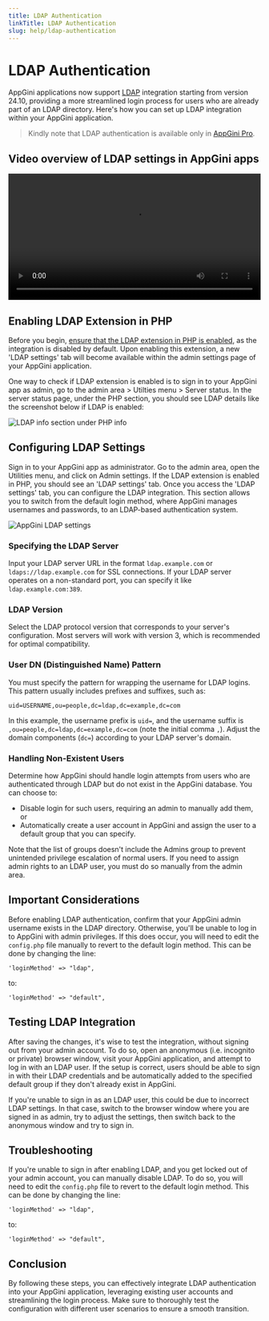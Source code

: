 ```yaml
---
title: LDAP Authentication
linkTitle: LDAP Authentication
slug: help/ldap-authentication
---
```


# LDAP Authentication

AppGini applications now support [LDAP](https://en.wikipedia.org/wiki/Lightweight_Directory_Access_Protocol) integration starting from version 24.10, providing a more streamlined login process for users who are already part of an LDAP directory. Here's how you can set up LDAP integration within your AppGini application.

> Kindly note that LDAP authentication is available only in [AppGini Pro](/appgini/order).

## Video overview of LDAP settings in AppGini apps

<video style="width: 100%; height: auto;" controls>
<source src="https://cdn.bigprof.com/screencasts/ldap-login-in-appgini-applications.mp4" type="video/mp4">
Your browser does not support the video tag.
</video>

## Enabling LDAP Extension in PHP

Before you begin, [ensure that the LDAP extension in PHP is enabled](/appgini/help/enable-php-ldap-extension/), as the integration is disabled by default. Upon enabling this extension, a new 'LDAP settings' tab will become available within the admin settings page of your AppGini application.

One way to check if LDAP extension is enabled is to sign in to your AppGini app as admin, go to the admin area > Utilties menu > Server status. In the server status page, under the PHP section, you should see LDAP details like the screenshot below if LDAP is enabled:

![LDAP info section under PHP info](https://cdn.bigprof.com/images/ldap-section-php-ini.png)

## Configuring LDAP Settings

Sign in to your AppGini app as administrator. Go to the admin area, open the Utilities menu, and click on Admin settings. If the LDAP extension is enabled in PHP, you should see an 'LDAP settings' tab. Once you access the 'LDAP settings' tab, you can configure the LDAP integration. This section allows you to switch from the default login method, where AppGini manages usernames and passwords, to an LDAP-based authentication system.

![AppGini LDAP settings](https://cdn.bigprof.com/images/ldap-settings.png)

### Specifying the LDAP Server

Input your LDAP server URL in the format `ldap.example.com` or `ldaps://ldap.example.com` for SSL connections. If your LDAP server operates on a non-standard port, you can specify it like `ldap.example.com:389`.

### LDAP Version

Select the LDAP protocol version that corresponds to your server's configuration. Most servers will work with version 3, which is recommended for optimal compatibility.

### User DN (Distinguished Name) Pattern

You must specify the pattern for wrapping the username for LDAP logins. This pattern usually includes prefixes and suffixes, such as:

```
uid=USERNAME,ou=people,dc=ldap,dc=example,dc=com
```

In this example, the username prefix is `uid=`, and the username suffix is `,ou=people,dc=ldap,dc=example,dc=com` (note the initial comma `,`). Adjust the domain components (`dc=`) according to your LDAP server's domain.

### Handling Non-Existent Users

Determine how AppGini should handle login attempts from users who are authenticated through LDAP but do not exist in the AppGini database. You can choose to:

*   Disable login for such users, requiring an admin to manually add them, or
*   Automatically create a user account in AppGini and assign the user to a default group that you can specify.

Note that the list of groups doesn't include the Admins group to prevent unintended privilege escalation of normal users. If you need to assign admin rights to an LDAP user, you must do so manually from the admin area.

## Important Considerations

Before enabling LDAP authentication, confirm that your AppGini admin username exists in the LDAP directory. Otherwise, you'll be unable to log in to AppGini with admin privileges. If this does occur, you will need to edit the `config.php` file manually to revert to the default login method. This can be done by changing the line:

```
'loginMethod' => "ldap",
```

to:

```
'loginMethod' => "default",
```

## Testing LDAP Integration

After saving the changes, it's wise to test the integration, without signing out from your admin account. To do so, open an anonymous (i.e. incognito or private) browser window, visit your AppGini application, and attempt to log in with an LDAP user. If the setup is correct, users should be able to sign in with their LDAP credentials and be automatically added to the specified default group if they don't already exist in AppGini.

If you're unable to sign in as an LDAP user, this could be due to incorrect LDAP settings. In that case, switch to the browser window where you are signed in as admin, try to adjust the settings, then switch back to the anonymous window and try to sign in.

## Troubleshooting

If you're unable to sign in after enabling LDAP, and you get locked out of your admin account, you can manually disable LDAP. To do so, you will need to edit the `config.php` file to revert to the default login method. This can be done by changing the line:


```
'loginMethod' => "ldap",
```

to:

```
'loginMethod' => "default",
```

## Conclusion

By following these steps, you can effectively integrate LDAP authentication into your AppGini application, leveraging existing user accounts and streamlining the login process. Make sure to thoroughly test the configuration with different user scenarios to ensure a smooth transition.

